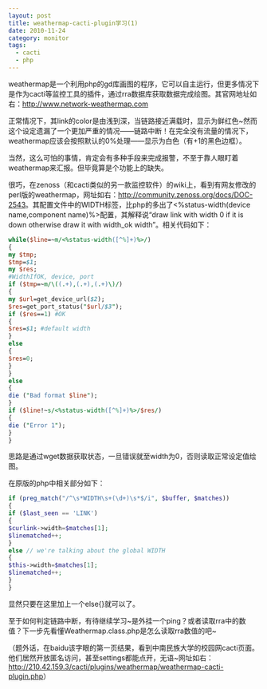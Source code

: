```yaml
---
layout: post
title: weathermap-cacti-plugin学习(1)
date: 2010-11-24
category: monitor
tags:
  - cacti
  - php
---
```


weathermap是一个利用php的gd库画图的程序，它可以自主运行，但更多情况下是作为cacti等监控工具的插件，通过rra数据库获取数据完成绘图。其官网地址如右：<a href="http://www.network-weathermap.com">http://www.network-weathermap.com</a>

正常情况下，其link的color是由浅到深，当链路接近满载时，显示为鲜红色~然而这个设定遗漏了一个更加严重的情况——链路中断！在完全没有流量的情况下，weathermap应该会按照默认的0%处理——显示为白色（有+1的黑色边框）。

当然，这么可怕的事情，肯定会有多种手段来完成报警，不至于靠人眼盯着weathermap来汇报。但毕竟算是个功能上的缺失。

很巧，在zenoss（和cacti类似的另一款监控软件）的wiki上，看到有网友修改的perl版的weathermap，网址如右：<a href="http://community.zenoss.org/docs/DOC-2543">http://community.zenoss.org/docs/DOC-2543</a>。其配置文件中的WIDTH标签，比php的多出了<%status-width(device name,component name)%>配置，其解释说“draw link with width 0 if it is down otherwise draw it with width_ok width”。相关代码如下：
```perl
while($line=~m/<%status-width([^%]+)%>/)
{
my $tmp;
$tmp=$1;
my $res;
#WidthIfOK, device, port
if ($tmp=~m/\((.+),(.+),(.+)\)/)
{
my $url=get_device_url($2);
$res=get_port_status("$url/$3");
if ($res==1) #OK
{
$res=$1; #default width
}
else
{
$res=0;
}
}
else
{
die ("Bad format $line");
}
if ($line!~s/<%status-width([^%]+)%>/$res/)
{
die ("Error 1");
}
}
```
思路是通过wget数据获取状态，一旦错误就至width为0，否则读取正常设定值绘图。

在原版的php中相关部分如下：
```php
if (preg_match("/^\s*WIDTH\s+(\d+)\s*$/i", $buffer, $matches))
{
if ($last_seen == 'LINK')
{
$curlink->width=$matches[1];
$linematched++;
}
else // we're talking about the global WIDTH
{
$this->width=$matches[1];
$linematched++;
}
}
```
显然只要在这里加上一个else{}就可以了。

至于如何判定链路中断，有待继续学习~是外挂一个ping？或者读取rra中的数值？下一步先看懂Weathermap.class.php是怎么读取rra数值的吧~

（题外话，在baidu该字眼的第一页结果，看到中南民族大学的校园网cacti页面。他们居然开放匿名访问，甚至settings都能点开，无语~网址如右：<a href="http://210.42.159.3/cacti/plugins/weathermap/weathermap-cacti-plugin.php">http://210.42.159.3/cacti/plugins/weathermap/weathermap-cacti-plugin.php</a>）
